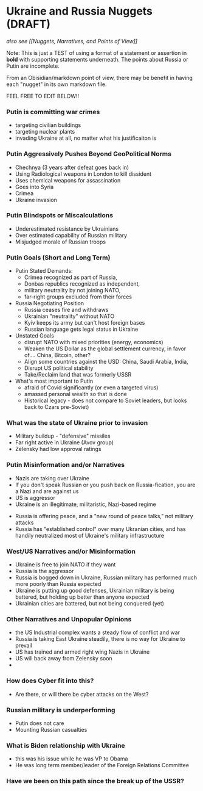 # Ukraine and Russia Nuggets (DRAFT)

_also see [[Nuggets, Narratives, and Points of View]]_

Note: This is just a TEST of using a format of a statement or assertion in **bold** with supporting statements underneath. The points about Russia or Putin are incomplete. 

From an Obisidian/markdown point of view, there may be benefit in having each "nugget" in its own markdown file.

FEEL FREE TO EDIT BELOW!!

### Putin is committing war crimes
* targeting civilian buildings
* targeting nuclear plants
* invading Ukraine at all, no matter what his justificaiton is

### Putin Aggressively Pushes Beyond GeoPolitical Norms
* Chechnya (3 years after defeat goes back in)
* Using Radiological weapons in London to kill dissident
* Uses chemical weapons for assassination
* Goes into Syria
* Crimea
* Ukraine invasion

### Putin Blindspots or Miscalculations
* Underestimated resistance by Ukrainians
* Over estimated capability of Russian military
* Misjudged morale of Russian troops

### Putin Goals (Short and Long Term)
*  Putin Stated Demands: 
	* Crimea recognized as part of Russia, 
	* Donbas republics recognized as independent,
	*  military neutrality by not joining NATO, 
	* far-right groups excluded from their forces
* Russia Negotiating Position
	*  Russia ceases fire and withdraws
	* Ukrainian "neutrality" without NATO
	* Kyiv keeps its army but can't host foreign bases 
	* Russian language gets legal status in Ukraine
* Unstated Goals
	* disrupt NATO with mixed priorities (energy, economics)
	* Weaken the US Dollar as the global settlement currency, in favor of.... China, Bitcoin, other?
	* Align some countries against the USD: China, Saudi Arabia, India, 
	* Disrupt US political stability
	* Take/Reclaim land that was formerly USSR
* What's most important to Putin
	* afraid of Covid significantly (or even a targeted virus)
	* amassed personal wealth so that is done
	* Historical legacy - does not compare to Soviet leaders, but looks back to Czars pre-Soviet)


### What was the state of Ukraine prior to invasion
* Military buildup - "defensive" missiles
* Far right active in Ukraine (Avov group)
* Zelensky had low approval ratings 

### Putin Misinformation and/or Narratives
* Nazis are taking over Ukraine
* If you don't speak Russian or you push back on Russia-fication, you are a Nazi and are against us
* US is aggressor
* Ukraine is an illegitimate, militaristic, Nazi-based regime
- Russia is offering peace, and a "new round of peace talks," not military attacks
- Russia has "established control" over many Ukranian cities, and has handily neutralized most of Ukraine's military infrastructure

### West/US Narratives and/or Misinformation
* Ukraine is free to join NATO if they want
* Russia is the aggressor
* Russia is bogged down in Ukraine, Russian military has performed much more poorly than Russia expected
* Ukraine is putting up good defenses, Ukrainian military is being battered, but holding up better than anyone expected
* Ukrainian cities are battered, but not being conquered (yet)



### Other Narratives and Unpopular Opinions
* the US Industrial complex wants a steady flow of conflict and war
* Russia is taking East Ukraine steadily, there is no way for Ukraine to prevail
* US has trained and armed right wing Nazis in Ukraine
* US will back away from Zelensky soon
* 

### How does Cyber fit into this?
* Are there, or will there be cyber attacks on the West?


### Russian military is underperforming
* Putin does not care
* Mounting Russian casualties


### What is Biden relationship with Ukraine
* this was his issue while he was VP to Obama
* He was long term member/leader of the Foreign Relations Committee

### Have we been on this path since the break up of the USSR?

